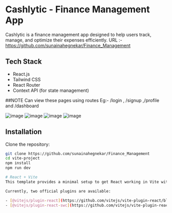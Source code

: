 
# Cashlytic - Finance Management App
Cashlytic is a finance management app designed to help users track, manage, and optimize their expenses efficiently. 
URL :- https://github.com/sunainahegnekar/Finance_Management

## Tech Stack
- React.js
- Tailwind CSS
- React Router
- Context API (for state management)


##NOTE
Can view these pages using routes
Eg:- /login , /signup ,/profile and /dashboard

![image](https://github.com/user-attachments/assets/ef49390f-a0aa-4545-a578-e4f7706e11a7)
![image](https://github.com/user-attachments/assets/72e27aad-85ed-4828-ab33-4ca338446524)
![image](https://github.com/user-attachments/assets/ea27ff52-ef08-44b3-b62e-7b5fecd40293)
![image](https://github.com/user-attachments/assets/b09a1a18-5e0f-4c36-8486-7ea78f850413)


## Installation
Clone the repository:
```sh
git clone https://github.com/sunainahegnekar/Finance_Management
cd vite-project
npm install
npm run dev

# React + Vite
This template provides a minimal setup to get React working in Vite with HMR and some ESLint rules.

Currently, two official plugins are available:

- [@vitejs/plugin-react](https://github.com/vitejs/vite-plugin-react/blob/main/packages/plugin-react/README.md) uses [Babel](https://babeljs.io/) for Fast Refresh
- [@vitejs/plugin-react-swc](https://github.com/vitejs/vite-plugin-react-swc) uses [SWC](https://swc.rs/) for Fast Refresh

